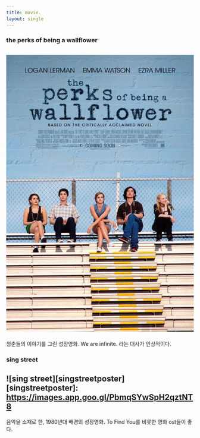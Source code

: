 ```yaml
---
title: movie.
layout: single
---
```

### the perks of being a wallflower
![wallflower](/assets/images/wallflower.jpg)
---
청춘들의 이야기를 그린 성장영화.
We are infinite. 라는 대사가 인상적이다.


### sing street
![sing street][singstreetposter]
[singstreetposter]: https://images.app.goo.gl/PbmqSYwSpH2qztNT8
---
음악을 소재로 한, 1980년대 배경의 성장영화.
To Find You를 비롯한 영화 ost들이 좋다.

